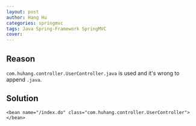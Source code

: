 ```yaml
---
layout: post
author: Hang Hu
categories: springmvc
tags: Java Spring-Framework SpringMVC 
cover: 
---
```


## Reason

`com.huhang.controller.UserController.java` is used and it's wrong to append `.java`.
## Solution

```
<bean name="/index.do" class="com.huhang.controller.UserController"></bean>
```
